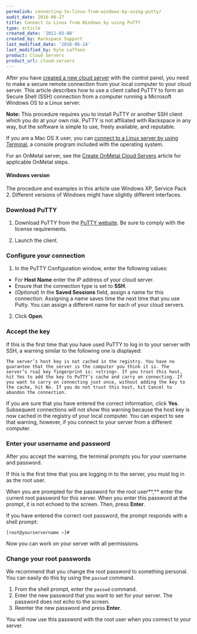 ```yaml
---
permalink: connecting-to-linux-from-windows-by-using-putty/
audit_date: 2016-06-27
title: Connect to Linux from Windows by using PuTTY
type: article
created_date: '2011-03-08'
created_by: Rackspace Support
last_modified_date: '2016-06-24'
last_modified_by: Kyle Laffoon
product: Cloud Servers
product_url: cloud-servers
---
```


After you have [created a new cloud server](/how-to/create-a-cloud-server)
with the control panel, you need to make a secure remote
connection from your local computer to your cloud server. This article
describes how to use a client called PuTTY to form an Secure Shell (SSH)
connection from a computer running a Microsoft Windows OS to a Linux
server.

**Note:** This procedure requires you to install PuTTY or another SSH client
which you do at your own risk. PuTTY is not affiliated with
Rackspace in any way, but the software is simple to use, freely
available, and reputable.

If you are a Mac OS X user, you can [connect to a Linux server by using Terminal](/how-to/connecting-to-linux-from-mac-os-x-by-using-terminal), a
console program included with the operating system.

For an OnMetal server, see the [Create OnMetal Cloud Servers](/how-to/create-onmetal-cloud-servers) article for applicable OnMetal steps.

#### Windows version

The procedure and examples in this article use  Windows XP, Service Pack 2. Different versions of Windows might have slightly different interfaces.

### Download PuTTY

1. Download PuTTY from the
[PuTTY website](http://www.chiark.greenend.org.uk/~sgtatham/putty/ "http://www.chiark.greenend.org.uk/~sgtatham/putty/").
Be sure to comply with the license requirements.

2. Launch the client.

### Configure your connection

1. In the PuTTY Configuration window, enter the following values:

-   For **Host Name** enter the IP address of your cloud server.
-   Ensure that the connection type is set to **SSH**.
-   (*Optional*) In the **Saved Sessions** field, assign a name for
    this connection.  Assigning a name saves time the next time that you use
    Putty.  You can assign a different name for each of your cloud servers.

2. Click **Open**.

### Accept the key

If this is the first time that you have used PuTTY to log in to your
server with SSH, a warning similar to the following one is displayed:

`The server’s host key is not cached in the registry. You have no guarantee
that the server is the computer you think it is. The server’s rsa2 key
fingerprint is: <string>. If you trust this host, hit Yes to add the key to
PuTTY’s cache and carry on connecting. If you want to carry on connecting just
once, without adding the key to the cache, hit No. If you do not trust this
host, hit Cancel to abandon the connection.`

If you are sure that you have entered the correct information, click
**Yes**.
Subsequent connections will not show this warning because the host key
is now cached in the registry of your local computer.  You can expect to
see that warning, however, if you connect to your server from a
different computer.

### Enter your username and password

After you accept the warning, the terminal prompts you for your username
and password.

If this is the first time that you are logging in to the server, you
must log in as the root user.

When you are prompted for the password for the root user**,** enter the
current root password for this server. When you enter this password at
the prompt, it is not echoed to the screen.  Then, press **Enter**.

If you have entered the correct root password, the prompt responds with
a shell prompt:

    [root@yourservername ~]#

Now you can work on your server with all permissions.

### Change your root passwords

We recommend that you change the root password to something personal.
 You can easily do this by using the `passwd` command.

1.  From the shell prompt, enter the `passwd` command.
2.  Enter the new password that you want to set for your server.  The
    password does not echo to the screen.
3.  Reenter the new password and press **Enter**.

You will now use this password with the root user when you connect
to your server.
